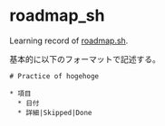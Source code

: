 # roadmap_sh

Learning record of [roadmap.sh](https://roadmap.sh/).

基本的に以下のフォーマットで記述する。

```
# Practice of hogehoge

* 項目
  * 日付
  * 詳細|Skipped|Done
```
